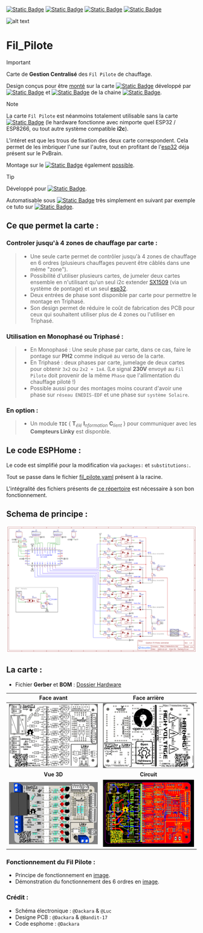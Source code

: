 [![Static Badge](https://img.shields.io/badge/Realease-v1.0-blue?style=plastic)](https://github.com/Dackara/Fil_Pilote)
[![Static Badge](https://img.shields.io/badge/License-Beerware-yellow?style=plastic)](https://fr.wikipedia.org/wiki/Beerware)
[![Static Badge](https://img.shields.io/badge/Donate-ko--fi_%E2%99%A5-pink?logo=kofi&style=plastic)](https://ko-fi.com/dackara)
[![Static Badge](https://img.shields.io/badge/Sponsor-On_Github-darkgreen?logo=github&logoColor=lightgrey&style=plastic)](https://github.com/sponsors/Dackara)

![alt text](https://github.com/Dackara/Fil_Pilote/blob/main/Image/Photo/IMG_3848.JPG)

# Fil_Pilote
> [!IMPORTANT]
> Carte de **Gestion Centralisé** des `Fil Pilote` de chauffage.
> 
> Design conçus pour être [monté](https://github.com/Dackara/Fil_Pilote/blob/main/Image/PVBRAIN2_and_Fil_Pilote.png) sur la carte [![Static Badge](https://img.shields.io/badge/PvBrain-v2.0-black?style=social&logo=quasar)](https://github.com/SeByDocKy/pvbrain2) développé par [![Static Badge](https://img.shields.io/badge/Bandit--17-black?logo=git&style=flat)](https://github.com/Bandit-17) et [![Static Badge](https://img.shields.io/badge/SeByDocKy-black?logo=git&style=flat)](https://github.com/SeByDocKy) de la chaine [![Static Badge](https://img.shields.io/badge/Youtube-e--2--nomy-black?style=social&logo=youtube)](https://www.youtube.com/@e2nomy).

> [!NOTE]
> La carte `Fil Pilote` est néanmoins totalement utilisable sans la carte [![Static Badge](https://img.shields.io/badge/PvBrain-v2.0-black?style=social&logo=quasar)](https://github.com/SeByDocKy/pvbrain2) (le hardware fonctionne avec nimporte quel ESP32 / ESP8266, ou tout autre système compatible **i2c**).
>
> L'intéret est que les trous de fixation des deux carte correspondent. Cela permet de les imbriquer l'une sur l'autre, tout en profitant de l'[esp32](https://amzn.to/3RCapBQ) déja présent sur le PvBrain.
> 
> Montage sur le [![Static Badge](https://img.shields.io/badge/PvBrain-v1.0-black?style=social&logo=quasar)](https://github.com/Bandit-17/PVBRAIN) également [possible](https://github.com/Dackara/Fil_Pilote/blob/main/Image/PVBRAIN1_and_Fil_Pilote.png).

> [!TIP]
> Développé pour [![Static Badge](https://img.shields.io/badge/ESPHome-_-black?logo=esphome&style=social)](https://esphome.io).
> 
> Automatisable sous [![Static Badge](https://img.shields.io/badge/Home_Assistant-_-black?logo=homeassistant&style=social)](http://homeassistant.io) très simplement en suivant par exemple ce tuto sur [![Static Badge](https://img.shields.io/badge/HACF-_-black?logo=homebridge&style=social)](https://hacf.fr/blog/confort-gestion-chauffage/).

## Ce que permet la carte :
### Controler jusqu'à 4 zones de chauffage par carte :
 > - Une seule carte permet de contrôler jusqu'à 4 zones de chauffage en 6 ordres (plusieurs chauffages peuvent être câblés dans une même "zone").
 > - Possibilité d'utiliser plusieurs cartes, de jumeler deux cartes ensemble en n'utilisant qu'un seul i2c extender [SX1509](https://amzn.to/3vddUae) (via un système de pontage) et un seul [esp32](https://amzn.to/3RCapBQ).
 > - Deux entrées de phase sont disponible par carte pour permettre le montage en Triphasé.
 > - Son design permet de réduire le coût de fabrication des PCB pour ceux qui souhaitent utiliser plus de 4 zones ou l'utiliser en Triphasé.
### Utilisation en Monophasé ou Triphasé :
 > - En Monophasé : Une seule phase par carte, dans ce cas, faire le pontage sur **PH2** comme indiqué au verso de la carte.
 > - En Triphasé : deux phases par carte, jumelage de deux cartes pour obtenir `3x2` ou `2x2 + 1x4`. (Le signal **230V** envoyé au `Fil Pilote` doit provenir de la même `Phase` que l'allimentation du chauffage piloté !)
 > - Possible aussi pour des montages moins courant d'avoir une phase sur `réseau ENEDIS-EDF` et une phase sur `système Solaire`.
### En option :
 > - Un module **`TIC`** { **T**<sub>_élé_</sub> **I**<sub>_nformation_</sub> **C**<sub>_lient_</sub> } pour communiquer avec les **Compteurs Linky** est disponble.

## Le code ESPHome :
Le code est simplifié pour la modification via `packages:` et `substitutions:`. 

Tout se passe dans le fichier [fil_pilote.yaml](https://github.com/Dackara/Fil_Pilote/blob/main/Software_esphome/fil_pilote.yaml) présent à la racine.

L'intégralité des fichiers présents de [ce répertoire](https://github.com/Dackara/Fil_Pilote/tree/main/Software_esphome) est nécessaire à son bon fonctionnement.

## Schema de principe :
![alt text](https://github.com/Dackara/Fil_Pilote/blob/main/Image/Schematic.png)

## La carte :
- Fichier **Gerber** et **BOM** : [Dossier Hardware](https://github.com/Dackara/Fil_Pilote/tree/main/Hardware)

| Face avant  | Face arrière |
| :---------: | :----------: |
| ![alt text](https://github.com/Dackara/Fil_Pilote/blob/main/Image/TopSide.png) | ![alt text](https://github.com/Dackara/Fil_Pilote/blob/main/Image/BottomSide.png) |
| __Vue 3D__  | __Circuit__  |
| ![alt text](https://github.com/Dackara/Fil_Pilote/blob/main/Image/3D_View.png) | ![alt text](https://github.com/Dackara/Fil_Pilote/blob/main/Image/Circuit.png) |

### Fonctionnement du Fil Pilote :
- Principe de fonctionnement en [image](https://github.com/Dackara/Fil_Pilote/blob/main/Image/Signal_fil_pilote.png).
- Démonstration du fonctionnement des 6 ordres en [image](https://github.com/Dackara/Fil_Pilote/blob/main/Image/Fil_pilote_demo.png).

### Crédit :
- Schéma électronique : `@Dackara` & `@Luc`
- Designe PCB : `@Dackara` & `@Bandit-17`
- Code esphome : `@Dackara`
